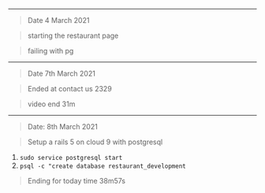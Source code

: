 **************************************************************
> Date 4 March 2021

> starting the restaurant page

> failing with pg

*********************************************************************
> Date 7th March 2021

> Ended at contact us 2329

> video end 31m

***********************************************************************
> Date: 8th March 2021

> Setup a rails 5 on cloud 9 with postgresql 

 1. `sudo service postgresql start`
 2. `psql -c "create database restaurant_development`
 
> Ending for today time 38m57s